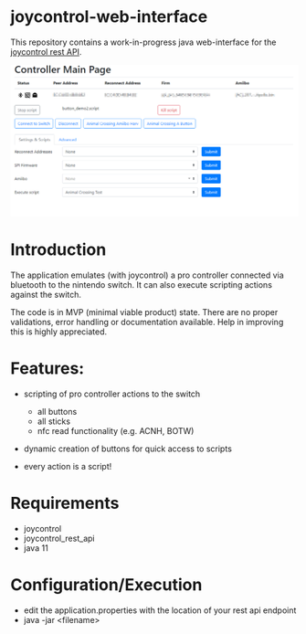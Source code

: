 # joycontrol-web-interface

This repository contains a work-in-progress java web-interface for the [joycontrol rest API](https://github.com/choss/joycontrol_rest_api).

![screenshot](doc/webclient.png?raw=true)

# Introduction

The application emulates (with joycontrol) a pro controller connected via bluetooth to the nintendo switch. It can also execute scripting actions against the switch.

The code is in MVP (minimal viable product) state. There are no proper validations, error handling or documentation available. Help in improving this is highly appreciated.

# Features:
- scripting of pro controller actions to the switch
  - all buttons
  - all sticks
  - nfc read functionality (e.g. ACNH, BOTW)

- dynamic creation of buttons for quick access to scripts
- every action is a script!

# Requirements
- joycontrol
- joycontrol_rest_api
- java 11

# Configuration/Execution
- edit the application.properties with the location of your rest api endpoint
- java -jar \<filename\>
